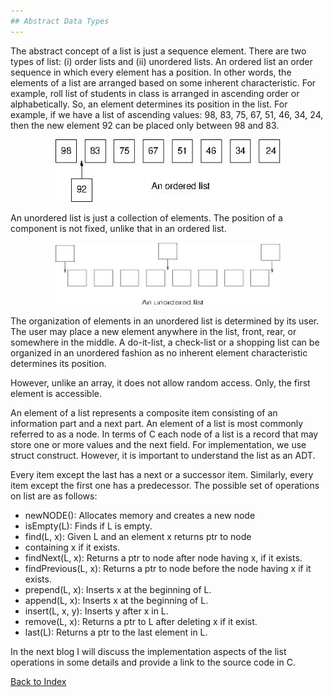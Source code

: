 ```yaml
---
## Abstract Data Types
---
```

The abstract concept of a list is just a sequence element. There are two types of list: (i) order lists and (ii) unordered 
lists. An ordered list an order sequence in which every element has a position. In other words, the elements of a list are 
arranged based on some inherent characteristic. For example, roll list of students in class is arranged in ascending order or 
alphabetically. So, an element determines its position in the list. For example, if we have a list of ascending values: 98, 83, 
75, 67, 51, 46, 34, 24, then the new element 92 can be placed only between 98 and 83.
<p align="center">
  <img width="360" height="100" src="https://github.com/rkgIITBh/Data-Structures.io/blob/gh-pages/images/orderlist.jpg">
</p>
An unordered list is just a collection of elements. The position of a component is not fixed, unlike that in an ordered list. 
<p align="center">
  <img width="360" height="100" src="https://github.com/rkgIITBh/Data-Structures.io/blob/gh-pages/images/unorderedlist.jpg?">
</p>
The organization of elements in an unordered list is determined by its user. The user may place a new element anywhere in the 
list, front, rear, or somewhere in the middle. A do-it-list, a check-list or a shopping list can be organized in an unordered 
fashion as no inherent element characteristic determines its position.

However, unlike an array, it does not allow random access. Only, the first element is accessible. 

An element of a list represents a composite item consisting of an information part and a next part. An element of a list is most 
commonly referred to as a node. In terms of C each node of a list is a record that may store one or more values and the next
field. For implementation, we use struct construct. However, it is important to understand the list as an ADT.

Every item except the last has a next or a successor item. Similarly, every item except the first one has a predecessor. The 
possible set of  operations on list are as follows:

- newNODE(): Allocates memory and creates a new node
- isEmpty(L): Finds if L is empty.
- find(L, x): Given L and an element x returns ptr to node
- containing x if it exists.
- findNext(L, x): Returns a ptr to node after node having x, if
  it exists.
- findPrevious(L, x): Returns a ptr to node before the node
  having x if it exists.
- prepend(L, x): Inserts x at the beginning of L.
- append(L, x): Inserts x at the beginning of L.
- insert(L, x, y): Inserts y after x in L.
- remove(L, x): Returns a ptr to L after deleting x if it exist.
- last(L): Returns a ptr to the last element in L.

In the next blog I will discuss the implementation aspects of the list operations in some details and provide a link to the 
source code in C. 

[Back to Index](https://rkgiitbh.github.io/data-structures.github.io/)
